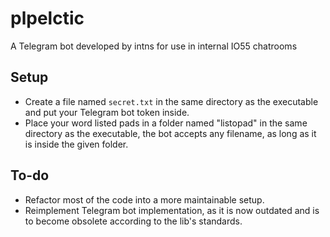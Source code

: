 # plpelctic
A Telegram bot developed by intns for use in internal IO55 chatrooms

## Setup
- Create a file named `secret.txt` in the same directory as the executable and put your Telegram bot token inside.
- Place your word listed pads in a folder named "listopad" in the same directory as the executable, the bot accepts any filename, as long as it is inside the given folder.

## To-do
- Refactor most of the code into a more maintainable setup.
- Reimplement Telegram bot implementation, as it is now outdated and is to become obsolete according to the lib's standards.
